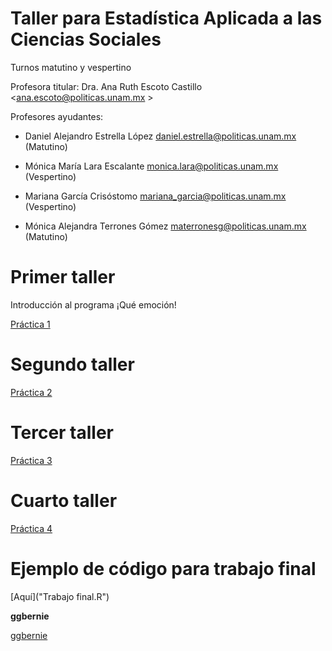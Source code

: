 # Taller para Estadística Aplicada a las Ciencias Sociales

Turnos matutino y vespertino

Profesora titular: Dra. Ana Ruth Escoto Castillo <ana.escoto@politicas.unam.mx >

Profesores ayudantes:

* Daniel Alejandro Estrella López <daniel.estrella@politicas.unam.mx> (Matutino)

* Mónica María Lara Escalante <monica.lara@politicas.unam.mx> (Vespertino)

* Mariana García Crisóstomo <mariana_garcia@politicas.unam.mx> (Vespertino)

* Mónica Alejandra Terrones Gómez  <materronesg@politicas.unam.mx> (Matutino)


# Primer taller

Introducción al programa ¡Qué emoción!

[Práctica 1](P1.md)

# Segundo taller

[Práctica 2](P2_1.md)
 
# Tercer taller

[Práctica 3](P3.md)

# Cuarto taller

[Práctica 4](P4.md)


# Ejemplo de código para trabajo final

[Aquí]("Trabajo final.R")


**ggbernie**

[ggbernie]("ggbernie.R")

